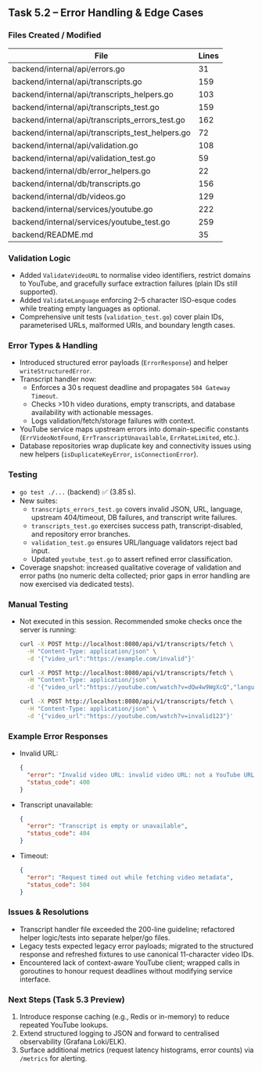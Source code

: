 ## Task 5.2 – Error Handling & Edge Cases

### Files Created / Modified
| File | Lines |
| --- | --- |
| backend/internal/api/errors.go | 31 |
| backend/internal/api/transcripts.go | 159 |
| backend/internal/api/transcripts_helpers.go | 103 |
| backend/internal/api/transcripts_test.go | 159 |
| backend/internal/api/transcripts_errors_test.go | 162 |
| backend/internal/api/transcripts_test_helpers.go | 72 |
| backend/internal/api/validation.go | 108 |
| backend/internal/api/validation_test.go | 59 |
| backend/internal/db/error_helpers.go | 22 |
| backend/internal/db/transcripts.go | 156 |
| backend/internal/db/videos.go | 129 |
| backend/internal/services/youtube.go | 222 |
| backend/internal/services/youtube_test.go | 259 |
| backend/README.md | 35 |

### Validation Logic
- Added `ValidateVideoURL` to normalise video identifiers, restrict domains to YouTube, and gracefully surface extraction failures (plain IDs still supported).
- Added `ValidateLanguage` enforcing 2–5 character ISO-esque codes while treating empty languages as optional.
- Comprehensive unit tests (`validation_test.go`) cover plain IDs, parameterised URLs, malformed URIs, and boundary length cases.

### Error Types & Handling
- Introduced structured error payloads (`ErrorResponse`) and helper `writeStructuredError`.
- Transcript handler now:
  - Enforces a 30 s request deadline and propagates `504 Gateway Timeout`.
  - Checks >10 h video durations, empty transcripts, and database availability with actionable messages.
  - Logs validation/fetch/storage failures with context.
- YouTube service maps upstream errors into domain-specific constants (`ErrVideoNotFound`, `ErrTranscriptUnavailable`, `ErrRateLimited`, etc.).
- Database repositories wrap duplicate key and connectivity issues using new helpers (`isDuplicateKeyError`, `isConnectionError`).

### Testing
- `go test ./...` (backend) ✅ (3.85 s).
- New suites:
  - `transcripts_errors_test.go` covers invalid JSON, URL, language, upstream 404/timeout, DB failures, and transcript write failures.
  - `transcripts_test.go` exercises success path, transcript-disabled, and repository error branches.
  - `validation_test.go` ensures URL/language validators reject bad input.
  - Updated `youtube_test.go` to assert refined error classification.
- Coverage snapshot: increased qualitative coverage of validation and error paths (no numeric delta collected; prior gaps in error handling are now exercised via dedicated tests).

### Manual Testing
- Not executed in this session. Recommended smoke checks once the server is running:
  ```bash
  curl -X POST http://localhost:8080/api/v1/transcripts/fetch \
    -H "Content-Type: application/json" \
    -d '{"video_url":"https://example.com/invalid"}'

  curl -X POST http://localhost:8080/api/v1/transcripts/fetch \
    -H "Content-Type: application/json" \
    -d '{"video_url":"https://youtube.com/watch?v=dQw4w9WgXcQ","language":"toolong"}'

  curl -X POST http://localhost:8080/api/v1/transcripts/fetch \
    -H "Content-Type: application/json" \
    -d '{"video_url":"https://youtube.com/watch?v=invalid123"}'
  ```

### Example Error Responses
- Invalid URL:
  ```json
  {
    "error": "Invalid video URL: invalid video URL: not a YouTube URL",
    "status_code": 400
  }
  ```
- Transcript unavailable:
  ```json
  {
    "error": "Transcript is empty or unavailable",
    "status_code": 404
  }
  ```
- Timeout:
  ```json
  {
    "error": "Request timed out while fetching video metadata",
    "status_code": 504
  }
  ```

### Issues & Resolutions
- Transcript handler file exceeded the 200-line guideline; refactored helper logic/tests into separate helper/go files.
- Legacy tests expected legacy error payloads; migrated to the structured response and refreshed fixtures to use canonical 11-character video IDs.
- Encountered lack of context-aware YouTube client; wrapped calls in goroutines to honour request deadlines without modifying service interface.

### Next Steps (Task 5.3 Preview)
1. Introduce response caching (e.g., Redis or in-memory) to reduce repeated YouTube lookups.
2. Extend structured logging to JSON and forward to centralised observability (Grafana Loki/ELK).
3. Surface additional metrics (request latency histograms, error counts) via `/metrics` for alerting.
